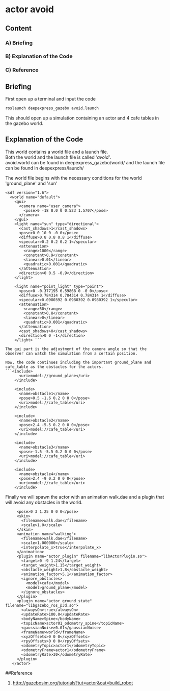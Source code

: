 # actor avoid   
## Content   
### A) Briefing   
### B) Explanation of the Code   
### C) Reference   
## Briefing
First open up a terminal and input the code   
```python
roslaunch deepexpress_gazebo avoid.launch
```   
This should open up a simulation containing an actor and 4 cafe tables in the gazebo world.   

## Explanation of the Code   
This world contains a world file and a launch file.   
Both the world and the launch file is called *'avoid'*.   
avoid.world can be found in deepexpress_gazebo/world/ and the launch file can be found in deepexpress/launch/   

The world file begins with the necessary conditions for the world 'ground_plane' and 'sun'   

```<?xml version="1.0" ?>
<sdf version="1.6">
  <world name="default">
    <gui>
      <camera name="user_camera">
        <pose>0 -18 8.0 0 0.523 1.5707</pose>
      </camera>
    </gui>
    <light name="sun" type="directional">
      <cast_shadows>1</cast_shadows>
      <pose>0 0 10 0 -0 0</pose>
      <diffuse>0.8 0.8 0.8 1</diffuse>
      <specular>0.2 0.2 0.2 1</specular>
      <attenuation>
        <range>1000</range>
        <constant>0.9</constant>
        <linear>0.01</linear>
        <quadratic>0.001</quadratic>
      </attenuation>
      <direction>0 0.5 -0.9</direction>
    </light>

    <light name="point_light" type="point">
      <pose>0 -0.377195 6.59868 0 -0 0</pose>
      <diffuse>0.784314 0.784314 0.784314 1</diffuse>
      <specular>0.0980392 0.0980392 0.0980392 1</specular>
      <attenuation>
        <range>50</range>
        <constant>0.8</constant>
        <linear>0</linear>
        <quadratic>0.001</quadratic>
      </attenuation>
      <cast_shadows>0</cast_shadows>
      <direction>0 0 -1</direction>
    </light> ```
    
The gui part is the adjustment of the camera angle so that the observer can watch the simulation from a certain position.   

Now, the code continues including the important ground_plane and cafe_table as the obstacles for the actors.   
```<include>
      <uri>model://ground_plane</uri>
    </include>

    <include>
      <name>obstacle1</name>
      <pose>0.5 -1.6 0.2 0 0 0</pose>
      <uri>model://cafe_table</uri>
    </include>

    <include>
      <name>obstacle2</name>
      <pose>2.4 -5.5 0.2 0 0 0</pose>
      <uri>model://cafe_table</uri>
    </include>

    <include>
      <name>obstacle3</name>
      <pose>-1.5 -5.5 0.2 0 0 0</pose>
      <uri>model://cafe_table</uri>
    </include>

    <include>
      <name>obstacle4</name>
      <pose>2.4 -9 0.2 0 0 0</pose>
      <uri>model://cafe_table</uri>
    </include>
  ```
     
Finally we will spawn the actor with an animation walk.dae and a plugin that will avoid any obstacles in the world.

 ```<actor name="actor1">
      <pose>0 3 1.25 0 0 0</pose>
      <skin>
        <filename>walk.dae</filename>
        <scale>1.0</scale>
      </skin>
      <animation name="walking">
        <filename>walk.dae</filename>
        <scale>1.000000</scale>
        <interpolate_x>true</interpolate_x>
      </animation>
      <plugin name="actor_plugin" filename="libActorPlugin.so">
        <target>0 -9 1.24</target>
        <target_weight>1.15</target_weight>
        <obstacle_weight>1.8</obstacle_weight>
        <animation_factor>5.1</animation_factor>
        <ignore_obstacles>
          <model>cafe</model>
          <model>ground_plane</model>
        </ignore_obstacles>
      </plugin>
      <plugin name="actor_ground_state" filename="libgazebo_ros_p3d.so">
        <alwaysOn>true</alwaysOn>
        <updateRate>100.0</updateRate>
        <bodyName>Spine</bodyName>
        <topicName>actor01_odometry_spine</topicName>
        <gaussianNoise>0.01</gaussianNoise>
        <frameName>world</frameName>
        <xyzOffsets>0 0 0</xyzOffsets>
        <rpyOffsets>0 0 0</rpyOffsets>
        <odometryTopic>actor1</odometryTopic>
        <odometryFrame>actor1</odometryFrame>
        <odometryRate>30</odometryRate>
      </plugin>
    </actor>
``` 
##Reference
1) http://gazebosim.org/tutorials?tut=actor&cat=build_robot
